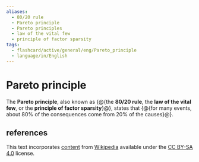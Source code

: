 ```yaml
---
aliases:
  - 80/20 rule
  - Pareto principle
  - Pareto principles
  - law of the vital few
  - principle of factor sparsity
tags:
  - flashcard/active/general/eng/Pareto_principle
  - language/in/English
---
```


# Pareto principle

The __Pareto principle__, also known as {@{the __80/20 rule__, the __law of the vital few__, or the __principle of factor sparsity__}@}, states that {@{for many events, about 80% of the consequences come from 20% of the causes}@}.

## references

This text incorporates [content](https://en.wikipedia.org/wiki/Pareto_principle) from [Wikipedia](Wikipedia.md) available under the [CC BY-SA 4.0](https://creativecommons.org/licenses/by-sa/4.0/) license.
